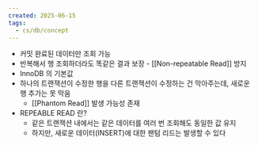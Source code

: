 ```yaml
---
created: 2025-06-15
tags:
  - cs/db/concept
---
```

- 커밋 완료된 데이터만 조회 가능
- 반복해서 행 조회하더라도 똑같은 결과 보장
		- [[Non-repeatable Read]] 방지
- InnoDB 의 기본값
- 하나의 트랜잭션이 수정한 행을 다른 트랜잭션이 수정하는 건 막아주는데, 새로운 행 추가는 못 막음
	- [[Phantom Read]] 발생 가능성 존재
- REPEABLE READ 란?
	- 같은 트랜잭션 내에서는 같은 데이터를 여러 번 조회해도 동일한 값 유지
	- 하지만, 새로운 데이터(INSERT)에 대한 팬텀 리드는 발생할 수 있다